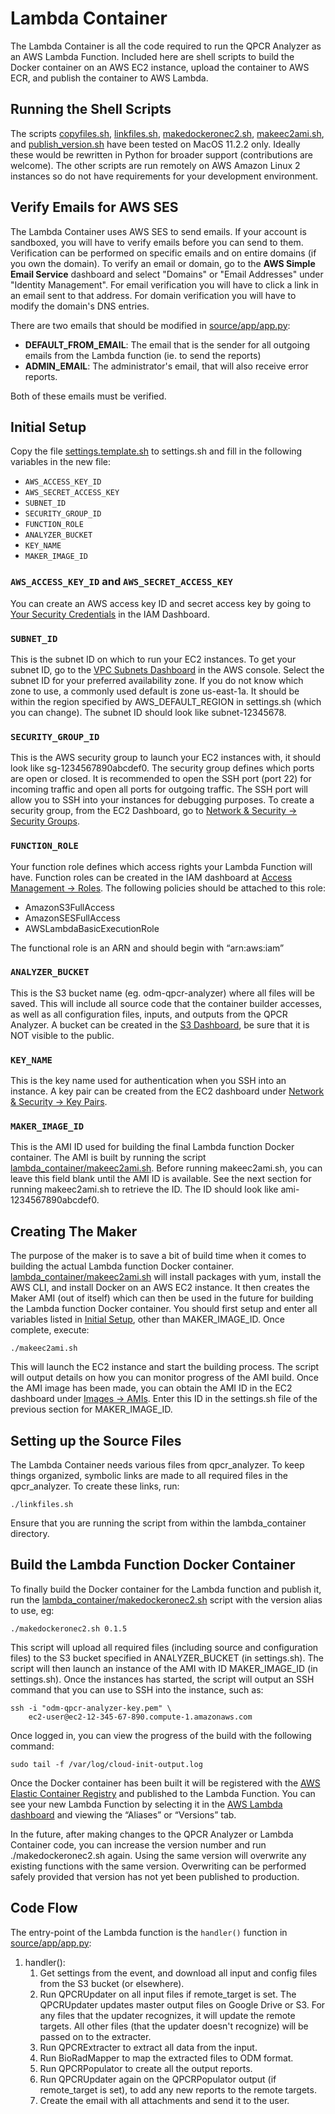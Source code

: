 
# Lambda Container

The Lambda Container is all the code required to run the QPCR Analyzer as an AWS Lambda Function. Included here are shell scripts to build the Docker container on an AWS EC2 instance, upload the container to AWS ECR, and publish the container to AWS Lambda.

## Running the Shell Scripts

The scripts [copyfiles.sh](copyfiles.sh), [linkfiles.sh](linkfiles.sh), [makedockeronec2.sh](makedockeronec2.sh), [makeec2ami.sh](makeec2ami.sh), and [publish_version.sh](publish_version.sh) have been tested on MacOS 11.2.2 only. Ideally these would be rewritten in Python for broader support (contributions are welcome). The other scripts are run remotely on AWS Amazon Linux 2 instances so do not have requirements for your development environment.

## Verify Emails for AWS SES

The Lambda Container uses AWS SES to send emails. If your account is sandboxed, you will have to verify emails before you can send to them. Verification can be performed on specific emails and on entire domains (if you own the domain). To verify an email or domain, go to the **AWS Simple Email Service** dashboard and select "Domains" or "Email Addresses" under "Identity Management". For email verification you will have to click a link in an email sent to that address. For domain verification you will have to modify the domain's DNS entries.

There are two emails that should be modified in [source/app/app.py](source/app/app.py):

- **DEFAULT_FROM_EMAIL**: The email that is the sender for all outgoing emails from the Lambda function (ie. to send the reports)
- **ADMIN_EMAIL**: The administrator's email, that will also receive error reports.

Both of these emails must be verified.

## Initial Setup

Copy the file [settings.template.sh](settings.template.sh) to settings.sh and fill in the following variables in the new file:

- `AWS_ACCESS_KEY_ID`
- `AWS_SECRET_ACCESS_KEY`
- `SUBNET_ID`
- `SECURITY_GROUP_ID`
- `FUNCTION_ROLE`
- `ANALYZER_BUCKET`
- `KEY_NAME`
- `MAKER_IMAGE_ID`

### `AWS_ACCESS_KEY_ID` and `AWS_SECRET_ACCESS_KEY`

You can create an AWS access key ID and secret access key by going to [Your Security Credentials](https://console.aws.amazon.com/iam/home#/security_credentials) in the IAM Dashboard.

### `SUBNET_ID`

This is the subnet ID on which to run your EC2 instances. To get your subnet ID, go to the [VPC Subnets Dashboard](https://console.aws.amazon.com/vpc/home#subnets:) in the AWS console. Select the subnet ID for your preferred availability zone. If you do not know which zone to use, a commonly used default is zone us-east-1a. It should be within the region specified by AWS_DEFAULT_REGION in settings.sh (which you can change). The subnet ID should look like subnet-12345678.

### `SECURITY_GROUP_ID`

This is the AWS security group to launch your EC2 instances with, it should look like sg-1234567890abcdef0. The security group defines which ports are open or closed. It is recommended to open the SSH port (port 22) for incoming traffic and open all ports for outgoing traffic. The SSH port will allow you to SSH into your instances for debugging purposes. To create a security group, from the EC2 Dashboard, go to [Network & Security -> Security Groups](https://console.aws.amazon.com/ec2/v2/home#SecurityGroups:).

### `FUNCTION_ROLE`

Your function role defines which access rights your Lambda Function will have. Function roles can be created in the IAM dashboard at [Access Management -> Roles](https://console.aws.amazon.com/iamv2/home#/roles). The following policies should be attached to this role:

- AmazonS3FullAccess
- AmazonSESFullAccess
- AWSLambdaBasicExecutionRole

The functional role is an ARN and should begin with “arn:aws:iam”


### `ANALYZER_BUCKET`

This is the S3 bucket name (eg. odm-qpcr-analyzer) where all files will be saved. This will include all source code that the container builder accesses, as well as all configuration files, inputs, and outputs from the QPCR Analyzer. A bucket can be created in the [S3 Dashboard](https://s3.console.aws.amazon.com/s3/home), be sure that it is NOT visible to the public.

### `KEY_NAME`

This is the key name used for authentication when you SSH into an instance. A key pair can be created from the EC2 dashboard under [Network & Security -> Key Pairs](https://ca-central-1.console.aws.amazon.com/ec2/v2/home#KeyPairs:).

### `MAKER_IMAGE_ID`

This is the AMI ID used for building the final Lambda function Docker container. The AMI is built by running the script [lambda_container/makeec2ami.sh](makeec2ami.sh). Before running makeec2ami.sh, you can leave this field blank until the AMI ID is available. See the next section for running makeec2ami.sh to retrieve the ID. The ID should look like ami-1234567890abcdef0.


## Creating The Maker

The purpose of the maker is to save a bit of build time when it comes to building the actual Lambda function Docker container. [lambda_container/makeec2ami.sh](makeec2ami.sh) will install packages with yum, install the AWS CLI, and install Docker on an AWS EC2 instance. It then creates the Maker AMI (out of itself) which can then be used in the future for building the Lambda function Docker container. You should first setup and enter all variables listed in [Initial Setup](#Initial_Setup), other than MAKER_IMAGE_ID. Once complete, execute:

    ./makeec2ami.sh

This will launch the EC2 instance and start the building process. The script will output details on how you can monitor progress of the AMI build. Once the AMI image has been made, you can obtain the AMI ID in the EC2 dashboard under [Images -> AMIs](https://console.aws.amazon.com/ec2/v2/home#Images:sort=name). Enter this ID in the settings.sh file of the previous section for MAKER_IMAGE_ID.

## Setting up the Source Files

The Lambda Container needs various files from qpcr_analyzer. To keep things organized, symbolic links are made to all required files in the qpcr_analyzer. To create these links, run:

    ./linkfiles.sh

Ensure that you are running the script from within the lambda_container directory.

## Build the Lambda Function Docker Container

To finally build the Docker container for the Lambda function and publish it, run the [lambda_container/makedockeronec2.sh](https://github.com/martinwellman/odm-qpcr-analyzer/blob/main/lambda_container/makedockeronec2.sh) script with the version alias to use, eg:

    ./makedockeronec2.sh 0.1.5

This script will upload all required files (including source and configuration files) to the S3 bucket specified in ANALYZER_BUCKET (in settings.sh). The script will then launch an instance of the AMI with ID MAKER_IMAGE_ID (in settings.sh). Once the instances has started, the script will output an SSH command that you can use to SSH into the instance, such as:

    ssh -i "odm-qpcr-analyzer-key.pem" \
        ec2-user@ec2-12-345-67-890.compute-1.amazonaws.com

Once logged in, you can view the progress of the build with the following command:

    sudo tail -f /var/log/cloud-init-output.log

Once the Docker container has been built it will be registered with the [AWS Elastic Container Registry](https://console.aws.amazon.com/ecr/repositories) and published to the Lambda Function. You can see your new Lambda Function by selecting it in the [AWS Lambda dashboard](https://console.aws.amazon.com/lambda/home#/functions) and viewing the “Aliases” or “Versions” tab.

In the future, after making changes to the QPCR Analyzer or Lambda Container code, you can increase the version number and run ./makedockeronec2.sh again. Using the same version will overwrite any existing functions with the same version. Overwriting can be performed safely provided that version has not yet been published to production.

## Code Flow

The entry-point of the Lambda function is the `handler()` function in [source/app/app.py](source/app/app.py):

1. handler():
    1. Get settings from the event, and download all input and config files from the S3 bucket (or elsewhere).
    1. Run QPCRUpdater on all input files if remote_target is set. The QPCRUpdater updates master output files on Google Drive or S3. For any files that the updater recognizes, it will update the remote targets. All other files (that the updater doesn't recognize) will be passed on to the extracter.
    1. Run QPCRExtracter to extract all data from the input.
    1. Run BioRadMapper to map the extracted files to ODM format.
    1. Run QPCRPopulator to create all the output reports.
    1. Run QPCRUpdater again on the QPCRPopulator output (if remote_target is set), to add any new reports to the remote targets.
    1. Create the email with all attachments and send it to the user.
